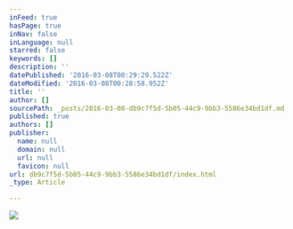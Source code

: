 ```yaml
---
inFeed: true
hasPage: true
inNav: false
inLanguage: null
starred: false
keywords: []
description: ''
datePublished: '2016-03-08T00:29:29.522Z'
dateModified: '2016-03-08T00:28:58.952Z'
title: ''
author: []
sourcePath: _posts/2016-03-08-db9c7f5d-5b05-44c9-9bb3-5586e34bd1df.md
published: true
authors: []
publisher:
  name: null
  domain: null
  url: null
  favicon: null
url: db9c7f5d-5b05-44c9-9bb3-5586e34bd1df/index.html
_type: Article

---
```

![](https://s3-us-west-2.amazonaws.com/the-grid-img/p/7493cd24d4f812727bcbd42eb45858cc8ae09e07.jpg)
